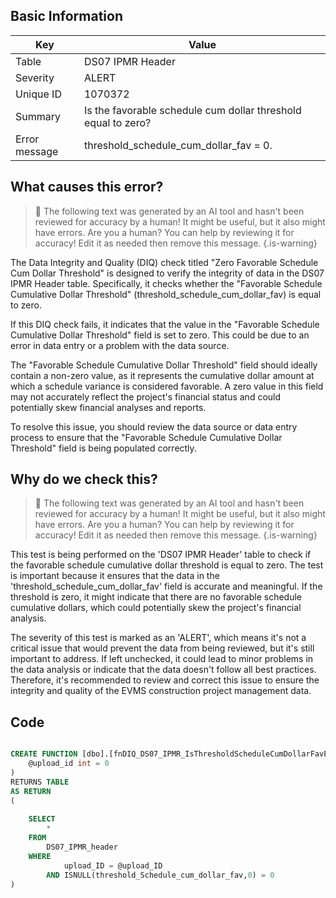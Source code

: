 ## Basic Information
| Key         | Value          |
|-------------|----------------|
| Table       | DS07 IPMR Header |
| Severity    | ALERT |
| Unique ID   | 1070372   |
| Summary     | Is the favorable schedule cum dollar threshold equal to zero? |
| Error message | threshold_schedule_cum_dollar_fav = 0. |

## What causes this error?

> :robot: The following text was generated by an AI tool and hasn't been reviewed for accuracy by a human! It might be useful, but it also might have errors. Are you a human? You can help by reviewing it for accuracy! Edit it as needed then remove this message.
{.is-warning}

The Data Integrity and Quality (DIQ) check titled "Zero Favorable Schedule Cum Dollar Threshold" is designed to verify the integrity of data in the DS07 IPMR Header table. Specifically, it checks whether the "Favorable Schedule Cumulative Dollar Threshold" (threshold_schedule_cum_dollar_fav) is equal to zero.

If this DIQ check fails, it indicates that the value in the "Favorable Schedule Cumulative Dollar Threshold" field is set to zero. This could be due to an error in data entry or a problem with the data source. 

The "Favorable Schedule Cumulative Dollar Threshold" field should ideally contain a non-zero value, as it represents the cumulative dollar amount at which a schedule variance is considered favorable. A zero value in this field may not accurately reflect the project's financial status and could potentially skew financial analyses and reports. 

To resolve this issue, you should review the data source or data entry process to ensure that the "Favorable Schedule Cumulative Dollar Threshold" field is being populated correctly.
## Why do we check this?

> :robot: The following text was generated by an AI tool and hasn't been reviewed for accuracy by a human! It might be useful, but it also might have errors. Are you a human? You can help by reviewing it for accuracy! Edit it as needed then remove this message.
{.is-warning}

This test is being performed on the 'DS07 IPMR Header' table to check if the favorable schedule cumulative dollar threshold is equal to zero. The test is important because it ensures that the data in the 'threshold_schedule_cum_dollar_fav' field is accurate and meaningful. If the threshold is zero, it might indicate that there are no favorable schedule cumulative dollars, which could potentially skew the project's financial analysis. 

The severity of this test is marked as an 'ALERT', which means it's not a critical issue that would prevent the data from being reviewed, but it's still important to address. If left unchecked, it could lead to minor problems in the data analysis or indicate that the data doesn't follow all best practices. Therefore, it's recommended to review and correct this issue to ensure the integrity and quality of the EVMS construction project management data.
## Code

```sql

CREATE FUNCTION [dbo].[fnDIQ_DS07_IPMR_IsThresholdScheduleCumDollarFavEqToZero] (
	@upload_id int = 0
)
RETURNS TABLE
AS RETURN
(
	
	SELECT 
		*
	FROM
		DS07_IPMR_header
	WHERE
			upload_ID = @upload_ID
		AND ISNULL(threshold_Schedule_cum_dollar_fav,0) = 0
)
```
